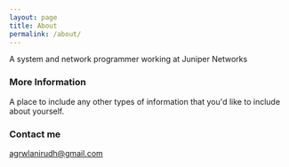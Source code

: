 ```yaml
---
layout: page
title: About
permalink: /about/
---
```


A system and network programmer working at Juniper Networks

### More Information

A place to include any other types of information that you'd like to include about yourself.

### Contact me

[agrwlanirudh@gmail.com](mailto:agrwlanirudh@gmail.com)
